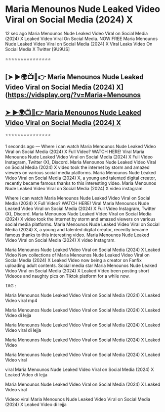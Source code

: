 ﻿# Maria Menounos Nude Leaked Video Viral on Social Media (2024) X



12 sec ago Maria Menounos Nude Leaked Video Viral on Social Media (2024) X Leaked Video Viral On Social Media. NOW FREE Maria Menounos Nude Leaked Video Viral on Social Media (2024) X Viral Leaks Video On Social Media X Twitter [9U9US]

⭐⭐⭐⭐⭐⭐⭐⭐⭐⭐⭐⭐⭐⭐⭐

## [➤ ►🌍📺📱👉 Maria Menounos Nude Leaked Video Viral on Social Media (2024) X](https://vidsplay.org/?v=Maria+Menounos

## [➤ ►🌍📺📱👉 Maria Menounos Nude Leaked Video Viral on Social Media (2024) X](https://vidsplay.org/?v=Maria+Menounos)


⭐⭐⭐⭐⭐⭐⭐⭐⭐⭐⭐⭐⭐⭐⭐



1 seconds ago — Where i can watch Maria Menounos Nude Leaked Video Viral on Social Media (2024) X Full Video? WATCH HERE! Viral Maria Menounos Nude Leaked Video Viral on Social Media (2024) X Full Video Instagram, Twitter (X), Discord. Maria Menounos Nude Leaked Video Viral on Social Media (2024) X video took the internet by storm and amazed viewers on various social media platforms. Maria Menounos Nude Leaked Video Viral on Social Media (2024) X, a young and talented digital creator, recently became famous thanks to this interesting video. Maria Menounos Nude Leaked Video Viral on Social Media (2024) X video instagram

Where i can watch Maria Menounos Nude Leaked Video Viral on Social Media (2024) X Full Video? WATCH HERE! Viral Maria Menounos Nude Leaked Video Viral on Social Media (2024) X Full Video Instagram, Twitter (X), Discord. Maria Menounos Nude Leaked Video Viral on Social Media (2024) X video took the internet by storm and amazed viewers on various social media platforms. Maria Menounos Nude Leaked Video Viral on Social Media (2024) X, a young and talented digital creator, recently became famous thanks to this interesting video. Maria Menounos Nude Leaked Video Viral on Social Media (2024) X video Instagram.

Maria Menounos Nude Leaked Video Viral on Social Media (2024) X Leaked Video New collections of Maria Menounos Nude Leaked Video Viral on Social Media (2024) X Leaked Video now being a creator on Fanfix uploading adult contents. Social media star Maria Menounos Nude Leaked Video Viral on Social Media (2024) X Leaked Video been posting short Videoos and naughty pics on Tiktok platform for a while now.

TAG :

 

Maria Menounos Nude Leaked Video Viral on Social Media (2024) X Leaked Video viral mp4

 

Maria Menounos Nude Leaked Video Viral on Social Media (2024) X Leaked Video di lejja

 

Maria Menounos Nude Leaked Video Viral on Social Media (2024) X Leaked Video viral di lejja

 

Maria Menounos Nude Leaked Video Viral on Social Media (2024) X Leaked Video

 

Maria Menounos Nude Leaked Video Viral on Social Media (2024) X Leaked Video viral

 

viral Maria Menounos Nude Leaked Video Viral on Social Media (2024) X Leaked Video di lejja

 

Maria Menounos Nude Leaked Video Viral on Social Media (2024) X Leaked Video viral

 

Videoo viral Maria Menounos Nude Leaked Video Viral on Social Media (2024) X Leaked Video di lejja